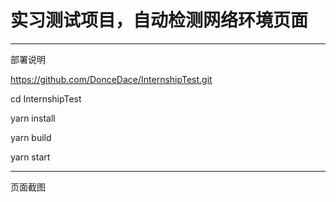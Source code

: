# 实习测试项目，自动检测网络环境页面

-------------------------------------------------
部署说明

https://github.com/DonceDace/InternshipTest.git

cd InternshipTest

yarn install

yarn build

yarn start
  
-------------------------------------------------

页面截图


